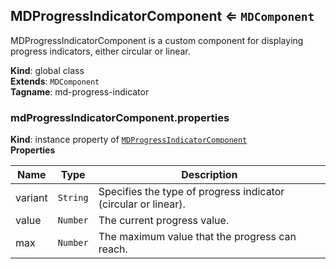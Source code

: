 <a name="MDProgressIndicatorComponent"></a>

## MDProgressIndicatorComponent ⇐ <code>MDComponent</code>
MDProgressIndicatorComponent is a custom component for displaying progress indicators, either circular or linear.

**Kind**: global class  
**Extends**: <code>MDComponent</code>  
**Tagname**: md-progress-indicator  
<a name="MDProgressIndicatorComponent+properties"></a>

### mdProgressIndicatorComponent.properties
**Kind**: instance property of [<code>MDProgressIndicatorComponent</code>](#MDProgressIndicatorComponent)  
**Properties**

| Name | Type | Description |
| --- | --- | --- |
| variant | <code>String</code> | Specifies the type of progress indicator (circular or linear). |
| value | <code>Number</code> | The current progress value. |
| max | <code>Number</code> | The maximum value that the progress can reach. |

